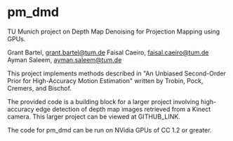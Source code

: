 pm_dmd
======

TU Munich project on Depth Map Denoising for Projection Mapping using GPUs.

Grant Bartel, grant.bartel@tum.de
Faisal Caeiro, faisal.caeiro@tum.de
Ayman Saleem, ayman.saleem@tum.de

This project implements methods described in "An Unbiased Second-Order Prior for High-Accuracy Motion Estimation" written by Trobin, Pock, Cremers, and Bischof.

The provided code is a building block for a larger project involving high-accuracy edge detection of depth map images retrieved from a Kinect camera.  This larger project can be viewed at GITHUB_LINK.

The code for pm_dmd can be run on NVidia GPUs of CC 1.2 or greater.
